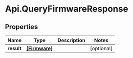 # Api.QueryFirmwareResponse

## Properties

Name | Type | Description | Notes
------------ | ------------- | ------------- | -------------
**result** | [**[Firmware]**](Firmware.md) |  | [optional] 



